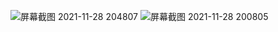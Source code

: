 ![屏幕截图 2021-11-28 204807](https://user-images.githubusercontent.com/89110625/143768407-800e82c6-0b17-4c32-850d-1bda94af3e7a.png)
![屏幕截图 2021-11-28 200805](https://user-images.githubusercontent.com/89110625/143767055-952f627d-bf4c-402a-8ae0-f143de46bd7f.png)
